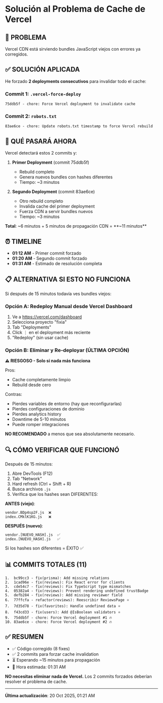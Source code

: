 # Solución al Problema de Cache de Vercel

## 🎯 PROBLEMA

Vercel CDN está sirviendo bundles JavaScript viejos con errores ya corregidos.

## ✅ SOLUCIÓN APLICADA

He forzado **2 deployments consecutivos** para invalidar todo el cache:

### Commit 1: `.vercel-force-deploy`
```
75ddb5f - chore: Force Vercel deployment to invalidate cache
```

### Commit 2: `robots.txt`
```
83ae6ce - chore: Update robots.txt timestamp to force Vercel rebuild
```

## 🔄 QUÉ PASARÁ AHORA

Vercel detectará estos 2 commits y:

1. **Primer Deployment** (commit 75ddb5f)
   - Rebuild completo
   - Genera nuevos bundles con hashes diferentes
   - Tiempo: ~3 minutos

2. **Segundo Deployment** (commit 83ae6ce)
   - Otro rebuild completo
   - Invalida cache del primer deployment
   - Fuerza CDN a servir bundles nuevos
   - Tiempo: ~3 minutos

**Total**: ~6 minutos + 5 minutos de propagación CDN = **~11 minutos**

## ⏰ TIMELINE

- **01:12 AM** - Primer commit forzado
- **01:20 AM** - Segundo commit forzado
- **01:31 AM** - Estimado de resolución completa

## 📋 ALTERNATIVA SI ESTO NO FUNCIONA

Si después de 15 minutos todavía ves bundles viejos:

### Opción A: Redeploy Manual desde Vercel Dashboard

1. Ve a https://vercel.com/dashboard
2. Selecciona proyecto "fixia"
3. Tab "Deployments"
4. Click ⋮ en el deployment más reciente
5. "Redeploy" (sin usar cache)

### Opción B: Eliminar y Re-deployar (ÚLTIMA OPCIÓN)

**⚠️ RIESGOSO - Solo si nada más funciona**

Pros:
- Cache completamente limpio
- Rebuild desde cero

Contras:
- Pierdes variables de entorno (hay que reconfigurarlas)
- Pierdes configuraciones de dominio
- Pierdes analytics history
- Downtime de 5-10 minutos
- Puede romper integraciones

**NO RECOMENDADO** a menos que sea absolutamente necesario.

## 🔍 CÓMO VERIFICAR QUE FUNCIONÓ

Después de 15 minutos:

1. Abre DevTools (F12)
2. Tab "Network"
3. Hard refresh (Ctrl + Shift + R)
4. Busca archivos `.js`
5. Verifica que los hashes sean DIFERENTES:

**ANTES (viejo)**:
```
vendor.BDp4sp2F.js  ❌
index.CMklK1KG.js   ❌
```

**DESPUÉS (nuevo)**:
```
vendor.[NUEVO_HASH].js  ✅
index.[NUEVO_HASH].js   ✅
```

Si los hashes son diferentes = ÉXITO ✅

## 📊 COMMITS TOTALES (11)

```
1.  bc99cc3 - fix(prisma): Add missing relations
2.  1cad96e - fix(reviews): Fix React error for clients
3.  cde54c7 - fix(reviews): Fix TypeScript type mismatches
4.  05382a4 - fix(reviews): Prevent rendering undefined trustBadge
5.  defb284 - fix(reviews): Add missing reviewer field
6.  77ffcfa - refactor(reviews): Reescribir ReviewsPage ⭐
7.  7d35d78 - fix(favorites): Handle undefined data ⭐
8.  f43cd33 - fix(users): Add @IsBoolean validators ⭐
9.  75ddb5f - chore: Force Vercel deployment #1 🔥
10. 83ae6ce - chore: Force Vercel deployment #2 🔥
```

## ✅ RESUMEN

- ✅ Código corregido (8 fixes)
- ✅ 2 commits para forzar cache invalidation
- ⏳ Esperando ~15 minutos para propagación
- 🎯 Hora estimada: 01:31 AM

**NO necesitas eliminar nada de Vercel.** Los 2 commits forzados deberían resolver el problema de cache.

---

**Última actualización**: 20 Oct 2025, 01:21 AM
